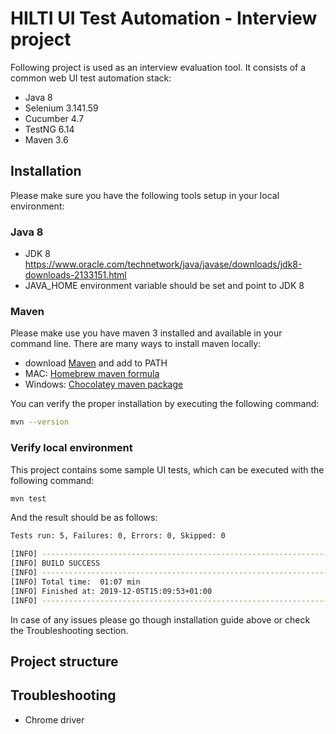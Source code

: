 # HILTI UI Test Automation - Interview project

Following project is used as an interview evaluation tool. 
It consists of a common web UI test automation stack:
- Java 8
- Selenium 3.141.59
- Cucumber 4.7
- TestNG 6.14
- Maven 3.6

## Installation

Please make sure you have the following tools setup in your local environment:

### Java 8

- JDK 8 https://www.oracle.com/technetwork/java/javase/downloads/jdk8-downloads-2133151.html
- JAVA_HOME environment variable should be set and point to JDK 8

### Maven

Please make use you have maven 3 installed and available in your command line.
There are many ways to install maven locally:
- download [Maven](https://maven.apache.org/download.cgi) and add to PATH
- MAC: [Homebrew maven formula](https://formulae.brew.sh/formula/maven)
- Windows: [Chocolatey maven package](https://chocolatey.org/packages/maven)

You can verify the proper installation by executing the following command:
```bash
mvn --version
```

### Verify local environment

This project contains some sample UI tests, which can be executed with the following command:
```bash
mvn test
```
And the result should be as follows:
```bash
Tests run: 5, Failures: 0, Errors: 0, Skipped: 0

[INFO] ------------------------------------------------------------------------
[INFO] BUILD SUCCESS
[INFO] ------------------------------------------------------------------------
[INFO] Total time:  01:07 min
[INFO] Finished at: 2019-12-05T15:09:53+01:00
[INFO] ------------------------------------------------------------------------
```

In case of any issues please go though installation guide above or check the Troubleshooting section.

## Project structure


## Troubleshooting 

- Chrome driver
